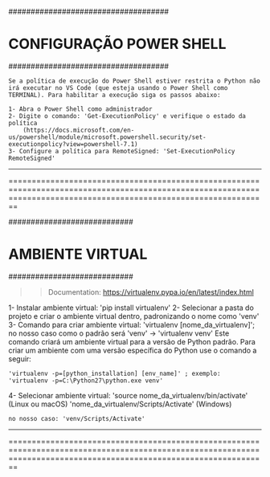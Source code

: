 ####################################
#     CONFIGURAÇÃO POWER SHELL     #
####################################

	Se a política de execução do Power Shell estiver restrita o Python não irá executar no VS Code (que esteja usando o Power Shell como TERMINAL). Para habilitar a execução siga os passos abaixo:

	1- Abra o Power Shell como administrador
	2- Digite o comando: 'Get-ExecutionPolicy' e verifique o estado da política
		(https://docs.microsoft.com/en-us/powershell/module/microsoft.powershell.security/set-executionpolicy?view=powershell-7.1)
	3- Configure a política para RemoteSigned: 'Set-ExecutionPolicy RemoteSigned'

--------------------------------------------------------------------------------------------------------------------------------------------------------------------
====================================================================================================================================================================

############################
#     AMBIENTE VIRTUAL     #
############################

>> Documentation: https://virtualenv.pypa.io/en/latest/index.html

1- Instalar ambiente virtual: 'pip install virtualenv'
2- Selecionar a pasta do projeto e criar o ambiente virtual dentro, padronizando o nome como 'venv'
3- Comando para criar ambiente virtual: 'virtualenv [nome_da_virtualenv]'; no nosso caso como o padrão será 'venv' -> 'virtualenv venv'
    Este comando criará um ambiente virtual para a versão de Python padrão. Para criar um ambiente com uma versão específica do Python use o comando a seguir:

    'virtualenv -p=[python_installation] [env_name]' ; exemplo: 'virtualenv -p=C:\Python27\python.exe venv'

4- Selecionar ambiente virtual: 
    'source nome_da_virtualenv/bin/activate' (Linux ou macOS)
    'nome_da_virtualenv/Scripts/Activate' (Windows)

    no nosso caso: 'venv/Scripts/Activate'

--------------------------------------------------------------------------------------------------------------------------------------------------------------------
====================================================================================================================================================================